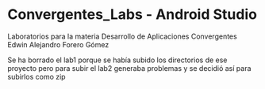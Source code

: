 # Convergentes_Labs - Android Studio

Laboratorios para la materia Desarrollo de Aplicaciones Convergentes
Edwin Alejandro Forero Gómez

Se ha borrado el lab1 porque se había subido los directorios de ese proyecto pero para subir el lab2 generaba problemas y se decidió así para subirlos como zip
